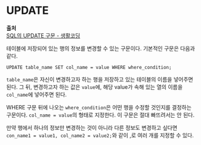 # UPDATE
  
**출처**  
<a href = "https://opentutorials.org/course/3161/19541" target = "_blank">SQL의 UPDATE 구문 - 생활코딩</a>  
  
테이블에 저장되어 있는 행의 정보를 변경할 수 있는 구문이다. 기본적인 구문은 다음과 같다.  
  
    UPDATE table_name SET col_name = value WHERE where_condition;
  
`table_name`은 자신이 변경하고자 하는 행을 저장하고 있는 테이블의 이름을 넣어주면 된다. 그 뒤, 변경하고자 하는 값은 `value`에, 해당 value가 속해 있는 열의 이름을 `col_name`에 넣어주면 된다.  
  
WHERE 구문 뒤에 나오는 `where_condition`은 어떤 행을 수정할 것인지를 결정하는 구문이다. `col_name = value`의 형태로 지정한다. 이 구문은 절대 빠뜨려서는 안 된다.  
  
만약 행에서 하나의 정보만 변경하는 것이 아니라 다른 정보도 변경하고 싶다면 `con_name1 = value1, col_name2 = value2;`와 같이 ,로 여러 개를 지정할 수 있다.  
